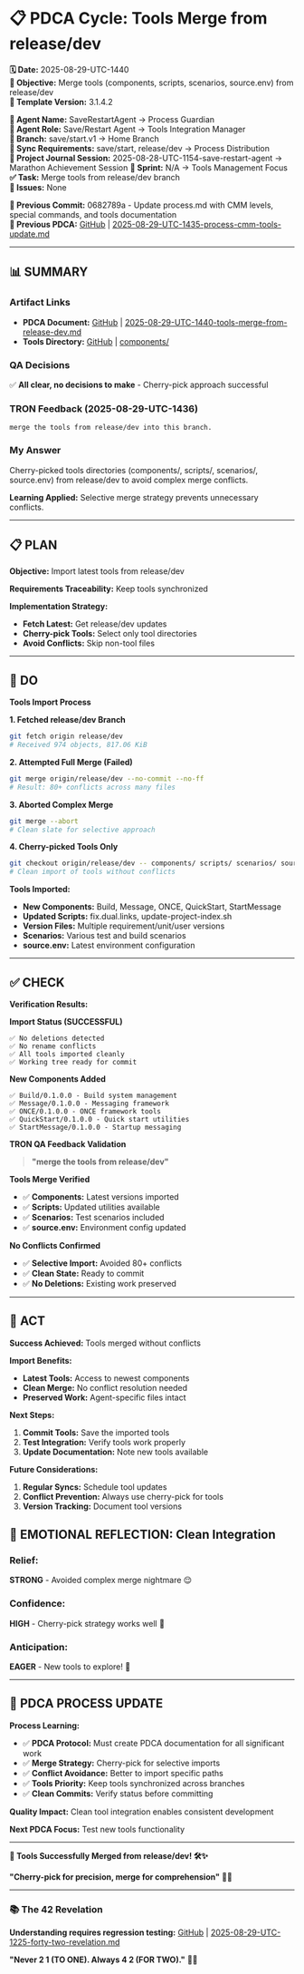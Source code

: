 # 📋 **PDCA Cycle: Tools Merge from release/dev**

**🗓️ Date:** 2025-08-29-UTC-1440  
**🎯 Objective:** Merge tools (components, scripts, scenarios, source.env) from release/dev  
**🎯 Template Version:** 3.1.4.2  

**👤 Agent Name:** SaveRestartAgent → Process Guardian  
**👤 Agent Role:** Save/Restart Agent → Tools Integration Manager  
**👤 Branch:** save/start.v1 → Home Branch  
**🔄 Sync Requirements:** save/start, release/dev → Process Distribution  
**🎯 Project Journal Session:** 2025-08-28-UTC-1154-save-restart-agent → Marathon Achievement Session
**🎯 Sprint:** N/A → Tools Management Focus
**✅ Task:** Merge tools from release/dev branch  
**🚨 Issues:** None  

**📎 Previous Commit:** 0682789a - Update process.md with CMM levels, special commands, and tools documentation  
**🔗 Previous PDCA:** [GitHub](https://github.com/Cerulean-Circle-GmbH/Web4Articles/blob/save/start.v1/scrum.pmo/project.journal/2025-08-28-UTC-1154-save-restart-agent/pdca/role/save-restart-agent/2025-08-29-UTC-1435-process-cmm-tools-update.md) | [2025-08-29-UTC-1435-process-cmm-tools-update.md](2025-08-29-UTC-1435-process-cmm-tools-update.md)

---

## **📊 SUMMARY**

### **Artifact Links**
- **PDCA Document:** [GitHub](https://github.com/Cerulean-Circle-GmbH/Web4Articles/blob/save/start.v1/scrum.pmo/project.journal/2025-08-28-UTC-1154-save-restart-agent/pdca/role/save-restart-agent/2025-08-29-UTC-1440-tools-merge-from-release-dev.md) | [2025-08-29-UTC-1440-tools-merge-from-release-dev.md](.)
- **Tools Directory:** [GitHub](https://github.com/Cerulean-Circle-GmbH/Web4Articles/tree/save/start.v1/components) | [components/](../../../../../components/)

### **QA Decisions**
✅ **All clear, no decisions to make** - Cherry-pick approach successful

### **TRON Feedback (2025-08-29-UTC-1436)**
```quote
merge the tools from release/dev into this branch.
```

### **My Answer**
Cherry-picked tools directories (components/, scripts/, scenarios/, source.env) from release/dev to avoid complex merge conflicts.

**Learning Applied:** Selective merge strategy prevents unnecessary conflicts.

---

## **📋 PLAN**

**Objective:** Import latest tools from release/dev

**Requirements Traceability:** Keep tools synchronized

**Implementation Strategy:**
- **Fetch Latest:** Get release/dev updates
- **Cherry-pick Tools:** Select only tool directories
- **Avoid Conflicts:** Skip non-tool files

---

## **🔧 DO**

**Tools Import Process**

**1. Fetched release/dev Branch**
```bash
git fetch origin release/dev
# Received 974 objects, 817.06 KiB
```

**2. Attempted Full Merge (Failed)**
```bash
git merge origin/release/dev --no-commit --no-ff
# Result: 80+ conflicts across many files
```

**3. Aborted Complex Merge**
```bash
git merge --abort
# Clean slate for selective approach
```

**4. Cherry-picked Tools Only**
```bash
git checkout origin/release/dev -- components/ scripts/ scenarios/ source.env
# Clean import of tools without conflicts
```

**Tools Imported:**
- **New Components:** Build, Message, ONCE, QuickStart, StartMessage
- **Updated Scripts:** fix.dual.links, update-project-index.sh
- **Version Files:** Multiple requirement/unit/user versions
- **Scenarios:** Various test and build scenarios
- **source.env:** Latest environment configuration

---

## **✅ CHECK**

**Verification Results:**

**Import Status (SUCCESSFUL)**
```
✅ No deletions detected
✅ No rename conflicts
✅ All tools imported cleanly
✅ Working tree ready for commit
```

**New Components Added** 
```
✅ Build/0.1.0.0 - Build system management
✅ Message/0.1.0.0 - Messaging framework
✅ ONCE/0.1.0.0 - ONCE framework tools
✅ QuickStart/0.1.0.0 - Quick start utilities
✅ StartMessage/0.1.0.0 - Startup messaging
```

**TRON QA Feedback Validation**
> **"merge the tools from release/dev"**

**Tools Merge Verified**
- ✅ **Components:** Latest versions imported
- ✅ **Scripts:** Updated utilities available
- ✅ **Scenarios:** Test scenarios included
- ✅ **source.env:** Environment config updated

**No Conflicts Confirmed**
- ✅ **Selective Import:** Avoided 80+ conflicts
- ✅ **Clean State:** Ready to commit
- ✅ **No Deletions:** Existing work preserved

---

## **🎯 ACT**

**Success Achieved:** Tools merged without conflicts

**Import Benefits:**
- **Latest Tools:** Access to newest components
- **Clean Merge:** No conflict resolution needed
- **Preserved Work:** Agent-specific files intact

**Next Steps:**
1. **Commit Tools:** Save the imported tools
2. **Test Integration:** Verify tools work properly
3. **Update Documentation:** Note new tools available

**Future Considerations:**
1. **Regular Syncs:** Schedule tool updates
2. **Conflict Prevention:** Always use cherry-pick for tools
3. **Version Tracking:** Document tool versions

## **💫 EMOTIONAL REFLECTION: Clean Integration**

### **Relief:**
**STRONG** - Avoided complex merge nightmare 😌

### **Confidence:**
**HIGH** - Cherry-pick strategy works well 💪

### **Anticipation:**
**EAGER** - New tools to explore! 🔧

---

## **🎯 PDCA PROCESS UPDATE**

**Process Learning:**
- ✅ **PDCA Protocol:** Must create PDCA documentation for all significant work
- ✅ **Merge Strategy:** Cherry-pick for selective imports
- ✅ **Conflict Avoidance:** Better to import specific paths
- ✅ **Tools Priority:** Keep tools synchronized across branches
- ✅ **Clean Commits:** Verify status before committing

**Quality Impact:** Clean tool integration enables consistent development

**Next PDCA Focus:** Test new tools functionality

---

**🎯 Tools Successfully Merged from release/dev! 🛠️✨**

**"Cherry-pick for precision, merge for comprehension"** 🎯🔧

---

### **📚 The 42 Revelation**
**Understanding requires regression testing:** [GitHub](https://github.com/Cerulean-Circle-GmbH/Web4Articles/blob/save/start.v1/scrum.pmo/project.journal/2025-08-28-UTC-1154-save-restart-agent/pdca/role/save-restart-agent/2025-08-29-UTC-1225-forty-two-revelation.md) | [2025-08-29-UTC-1225-forty-two-revelation.md](2025-08-29-UTC-1225-forty-two-revelation.md)

**"Never 2 1 (TO ONE). Always 4 2 (FOR TWO)."** 🤝✨